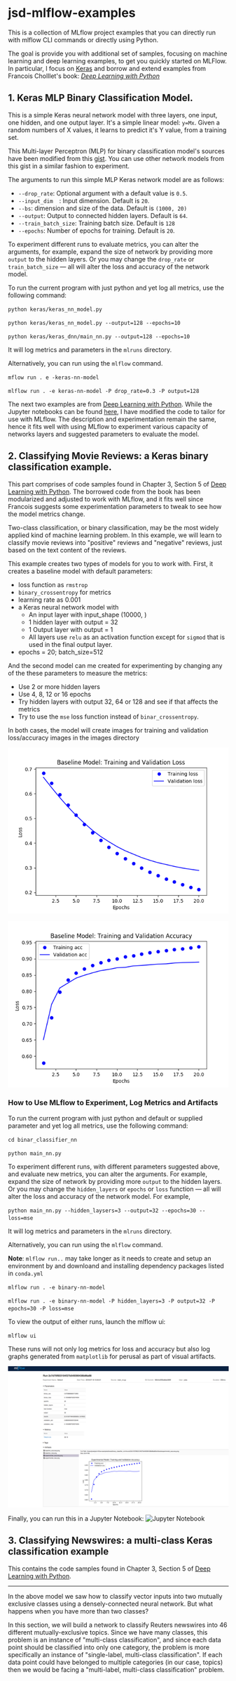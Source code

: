 # jsd-mlflow-examples
This is a collection of MLflow project examples that you can directly run with mlflow CLI commands or directly using Python.

The goal is provide you with additional set of samples, focusing on machine learning and deep learning examples, to get you quickly started on MLFlow. 
In particular, I focus on [Keras](https://keras.io) and borrow and extend examples
from Francois Cholllet's book: [_Deep Learning with Python_](https://www.manning.com/books/deep-learning-with-python?a_aid=keras&a_bid=76564dff)

## 1. Keras MLP Binary Classification Model.

This is a simple Keras neural network model with three layers, one input, one hidden,
and one output layer. It's a simple linear model: `y=Mx`. Given a random numbers of X values,
it learns to predict it's Y value, from a training set.

This Multi-layer Perceptron (MLP) for binary classification model's sources have been modified from this [gist](https://gist.github.com/candlewill/552fa102352ccce42fd829ae26277d24). 
You can use other network models from this gist in a similar fashion to experiment. 

The arguments to run this simple MLP Keras network model are as follows:

* `--drop_rate`: Optional argument with a default value is `0.5`.
* `--input_dim  `: Input dimension. Default is `20`.
* `--bs`: dimension and size of the data. Default is `(1000, 20)`
* `--output`: Output to connected hidden layers. Default is `64`.
* `--train_batch_size`: Training batch size. Default is `128`
* `--epochs`: Number of epochs for training. Default is `20`.

To experiment different runs to evaluate metrics, you can alter the arguments, for example, 
expand the size of network by providing more `output` to the hidden layers. Or you 
may change the `drop_rate` or `train_batch_size` — all will alter the loss and 
accuracy of the network model.

To run the current program with just python and yet log all metrics, use
the following command:

`python keras/keras_nn_model.py`

`python keras/keras_nn_model.py --output=128 --epochs=10`

`python keras/keras_dnn/main_nn.py --output=128 --epochs=10`

It will log metrics and parameters in the `mlruns` directory. 

Alternatively, you can run using the `mlflow` command.

`mflow run . e -keras-nn-model`

`mlflow run . -e keras-nn-model -P drop_rate=0.3 -P output=128`

The next two examples are from [Deep Learning with Python](https://www.manning.com/books/deep-learning-with-python?a_aid=keras&a_bid=76564dff).
While the Jupyter notebooks can be found [here](https://github.com/fchollet/deep-learning-with-python-notebooks), I have modified the code 
to tailor for use with MLflow. The description and experimentation remain the same, hence it fits well with using MLflow to experiment
various capacity of networks layers and suggested parameters to evaluate the model.

## 2. Classifying Movie Reviews: a Keras binary classification example.

This part comprises of code samples found in Chapter 3, Section 5 of [Deep Learning with Python](https://www.manning.com/books/deep-learning-with-python?a_aid=keras&a_bid=76564dff). 
The borrowed code from the book has been modularized and adjusted to work with MLflow, and it fits well since Francois
suggests some experimentation parameters to tweak to see how the model metrics change.

Two-class classification, or binary classification, may be the most widely applied kind of machine learning problem. In this example, we 
will learn to classify movie reviews into "positive" reviews and "negative" reviews, just based on the text content of the reviews.

This example creates two types of models for you to work with. First, it creates a baseline model with default
parameters:

 * loss function as `rmstrop`
 * `binary_crossentropy` for metrics
 * learning rate as 0.001
 * a Keras neural network model with
    * An input layer with  input_shape (10000, )
    * 1 hidden layer with output = 32 
    * 1 Output layer with output = 1
    * All layers use `relu` as an activation function except for `sigmod` that is used in the final output layer.
  * epochs = 20; batch_size=512
 
 And the second model can me created for experimenting by changing any of the these parameters to measure the metrics:
 
  * Use 2 or more hidden layers
  * Use 4, 8, 12 or 16 epochs
  * Try hidden layers with output 32, 64 or 128 and see if that affects the metrics
  * Try to use the `mse` loss function instead of `binar_crossentropy`.
  
  In both cases, the model will create images for training and validation loss/accuracy images in the images directory
  
  ![Baseline Loss](./keras/binary_classifier_nn/images/baseline_loss.png)
  
  ![Baseline Accuracy](./keras/binary_classifier_nn/images/baseline_accuracy.png)
  
 ### How to Use MLflow to Experiment, Log Metrics and Artifacts
 
 To run the current program with just python and default or supplied parameter and yet log all metrics, use
the following command:

`cd binar_classifier_nn`

`python main_nn.py`

To experiment different runs, with different parameters suggested above, and evaluate new metrics, you can alter the arguments. For example, 
expand the size of network by providing more `output` to the hidden layers. Or you 
may change the `hidden_layers` or `epochs` or `loss` function — all will alter the loss and 
accuracy of the network model. For example,

`python main_nn.py --hidden_laysers=3 --output=32 --epochs=30 --loss=mse`

It will log metrics and parameters in the `mlruns` directory. 

Alternatively, you can run using the `mlflow` command.

**Note**: `mlflow run..` may take longer as it needs to create and setup an environment by and downloand and
installing dependency packages listed in `conda.yml`

`mlflow run . -e binary-nn-model`

`mlflow run . -e binary-nn-model -P hidden_layers=3 -P output=32 -P epochs=30 -P loss=mse`

 To view the output of either runs, launch the mlflow ui:
 
 `mlflow ui`
 
 These runs will not only log metrics for loss and accuracy but also log graphs generated from `matplotlib` for 
 perusal as part of visual artifacts.
 
 ![Saved Arficats](./keras/binary_classifier_nn/images/mlflow_ui_artifacts.png)
 
 Finally, you can run this in a Jupyter Notebook: 
 ![Jupyter Notebook](./keras/binary_classifier_nn/keras_binary_nn.ipynb)
 
 
## 3. Classifying Newswires: a multi-class Keras classification example

This contains the code samples found in Chapter 3, Section 5 of [Deep Learning with Python](https://www.manning.com/books/deep-learning-with-python?a_aid=keras&a_bid=76564dff). 

----

In the above model we saw how to classify vector inputs into two mutually exclusive classes using a densely-connected neural network. 
But what happens when you have more than two classes? 

In this section, we will build a network to classify Reuters newswires into 46 different mutually-exclusive topics. Since we have many 
classes, this problem is an instance of "multi-class classification", and since each data point should be classified into only one 
category, the problem is more specifically an instance of "single-label, multi-class classification". If each data point could have 
belonged to multiple categories (in our case, topics) then we would be facing a "multi-label, multi-class classification" problem.




